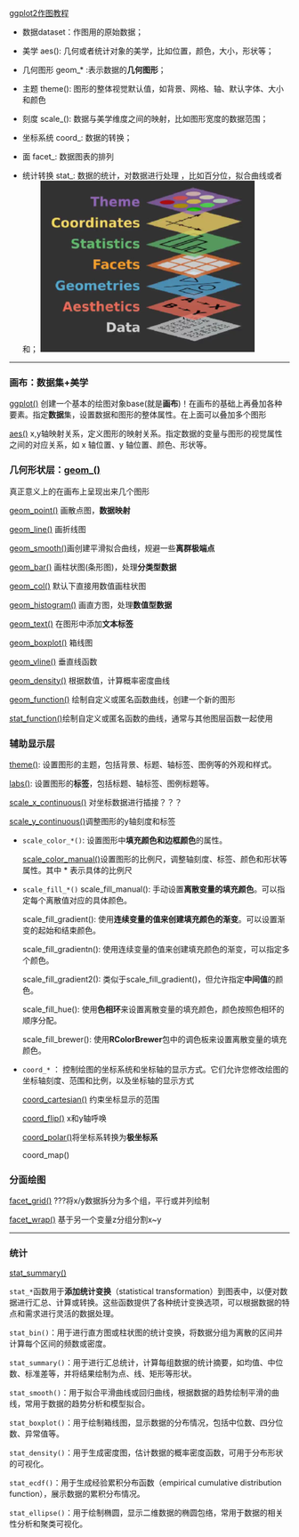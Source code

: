 [ggplot2作图教程](https://zhuanlan.zhihu.com/p/370223674)
- 数据dataset：作图用的原始数据；

- 美学 aes(): 几何或者统计对象的美学，比如位置，颜色，大小，形状等；

- 几何图形 geom_* :表示数据的**几何图形**；

- 主题 theme(): 图形的整体视觉默认值，如背景、网格、轴、默认字体、大小和颜色

- 刻度 scale_(): 数据与美学维度之间的映射，比如图形宽度的数据范围；

- 坐标系统 coord_: 数据的转换；

- 面 facet_: 数据图表的排列

- 统计转换 stat_: 数据的统计，对数据进行处理 ，比如百分位，拟合曲线或者和；
![Pasted image 20231005110243](ggplot2/attachments/Pasted%20image%2020231005110243.png)

---
### 画布：数据集+美学
[ggplot()](ggplot2/ggplot().md) 创建一个基本的绘图对象base(就是**画布**)！在画布的基础上再叠加各种要素。指定**数据**集，设置数据和图形的整体属性。在上面可以叠加多个图形

[aes()](ggplot2/aes().md) x,y轴映射关系，定义图形的映射关系。指定数据的变量与图形的视觉属性之间的对应关系，如 x 轴位置、y 轴位置、颜色、形状等。

### 几何形状层：[geom_()](ggplot2/geom_().md)
真正意义上的在画布上呈现出来几个图形

[geom_point()](ggplot2/geom_point().md) 画散点图，**数据映射**

[geom_line()](ggplot2/geom_line().md) 画折线图

[geom_smooth()](ggplot2/geom_smooth().md)画创建平滑拟合曲线，规避一些**离群极端点**

[geom_bar()](ggplot2/geom_bar().md) 画柱状图(条形图)，处理**分类型数据**

[geom_col()](ggplot2/geom_col().md) 默认下直接用数值画柱状图

[geom_histogram()](ggplot2/geom_histogram().md) 画直方图，处理**数值型数据**

[geom_text()](ggplot2/geom_text().md) 在图形中添加**文本标签**

[geom_boxplot()](ggplot2/geom_boxplot().md) 箱线图

[geom_vline()](ggplot2/geom_vline().md) 垂直线函数

[geom_density()](ggplot2/geom_density().md) 根据数值，计算概率密度曲线

[geom_function()](ggplot2/geom_function().md) 绘制自定义或匿名函数曲线，创建一个新的图形

[stat_function()](ggplot2/stat_function().md)绘制自定义或匿名函数的曲线，通常与其他图层函数一起使用

### 辅助显示层
[theme()](ggplot2/theme().md): 设置图形的主题，包括背景、标题、轴标签、图例等的外观和样式。

[labs()](ggplot2/labs().md): 设置图形的**标签**，包括标题、轴标签、图例标题等。

[scale_x_continuous()](ggplot2/scale_x_continuous().md) 对坐标数据进行插接？？？

[scale_y_continuous()](ggplot2/scale_y_continuous().md)调整图形的y轴刻度和标签

- `scale_color_*()`: 设置图形中**填充颜色和边框颜色**的属性。

	[scale_color_manual()](ggplot2/scale_color_manual().md)设置图形的比例尺，调整轴刻度、标签、颜色和形状等属性。其中 * 表示具体的比例尺

- `scale_fill_*()`
	scale_fill_manual(): 手动设置**离散变量的填充颜色**。可以指定每个离散值对应的具体颜色。
	
	scale_fill_gradient(): 使用**连续变量的值来创建填充颜色的渐变**。可以设置渐变的起始和结束颜色。

	scale_fill_gradientn(): 使用连续变量的值来创建填充颜色的渐变，可以指定多个颜色。

	scale_fill_gradient2(): 类似于scale_fill_gradient()，但允许指定**中间值**的颜色。

	scale_fill_hue(): 使用**色相环**来设置离散变量的填充颜色，颜色按照色相环的顺序分配。

	scale_fill_brewer(): 使用**RColorBrewer**包中的调色板来设置离散变量的填充颜色。

- `coord_*` ： 控制绘图的坐标系统和坐标轴的显示方式。它们允许您修改绘图的坐标轴刻度、范围和比例，以及坐标轴的显示方式

	[coord_cartesian()](ggplot2/coord_cartesian().md) 约束坐标显示的范围

	[coord_flip()](ggplot2/coord_flip().md) x和y轴呼唤

	[coord_polar()](ggplot2/coord_polar().md)将坐标系转换为**极坐标系**

	coord_map()

### 分面绘图
[facet_grid()](ggplot2/facet_grid().md) ???将x/y数据拆分为多个组，平行或并列绘制

[facet_wrap()](ggplot2/facet_wrap().md) 基于另一个变量z分组分割x~y

---
### 统计
[stat_summary()](ggplot2/stat_summary().md) 

`stat_*`函数用于**添加统计变换**（statistical transformation）到图表中，以便对数据进行汇总、计算或转换。这些函数提供了各种统计变换选项，可以根据数据的特点和需求进行灵活的数据处理。

`stat_bin()`：用于进行直方图或柱状图的统计变换，将数据分组为离散的区间并计算每个区间的频数或密度。

`stat_summary()`：用于进行汇总统计，计算每组数据的统计摘要，如均值、中位数、标准差等，并将结果绘制为点、线、矩形等形状。

`stat_smooth()`：用于拟合平滑曲线或回归曲线，根据数据的趋势绘制平滑的曲线，常用于数据的趋势分析和模型拟合。

`stat_boxplot()`：用于绘制箱线图，显示数据的分布情况，包括中位数、四分位数、异常值等。

`stat_density()`：用于生成密度图，估计数据的概率密度函数，可用于分布形状的可视化。

`stat_ecdf()`：用于生成经验累积分布函数（empirical cumulative distribution function），展示数据的累积分布情况。

`stat_ellipse()`：用于绘制椭圆，显示二维数据的椭圆包络，常用于数据的相关性分析和聚类可视化。